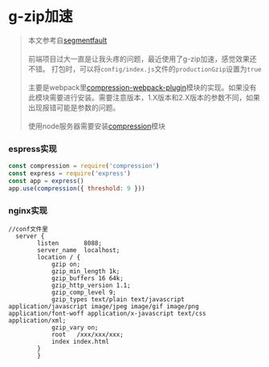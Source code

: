 # g-zip加速
> 本文参考自[segmentfault](https://segmentfault.com/a/1190000013239622)<br><br>
> 前端项目过大一直是让我头疼的问题，最近使用了g-zip加速，感觉效果还不错。
> 打包时，可以将```config/index.js```文件的```productionGzip```设置为```true```<br><br>
> 主要是webpack里[compression-webpack-plugin](https://webpack.docschina.org/plugins/compression-webpack-plugin/)模块的实现。如果没有此模块需要进行安装。需要注意版本，1.X版本和2.X版本的参数不同，如果出现报错可能是参数的问题。<br><br>
> 使用node服务器需要安装[compression](https://github.com/expressjs/compression)模块
### espress实现
```js
const compression = require('compression')
const express = require('express')
const app = express()
app.use(compression({ threshold: 9 }))
```
### nginx实现
```nginx
//conf文件里
  server {
        listen       8088;
        server_name  localhost;
        location / {
            gzip on;
            gzip_min_length 1k;
            gzip_buffers 16 64k;
            gzip_http_version 1.1;
            gzip_comp_level 9;
            gzip_types text/plain text/javascript application/javascript image/jpeg image/gif image/png application/font-woff application/x-javascript text/css application/xml;
            gzip_vary on;
            root   /xxx/xxx/xxx;
            index index.html
        }
        }
```
